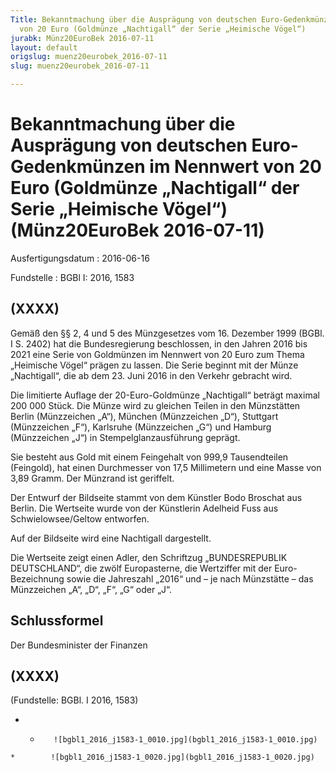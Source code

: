 ```yaml
---
Title: Bekanntmachung über die Ausprägung von deutschen Euro-Gedenkmünzen im Nennwert
  von 20 Euro (Goldmünze „Nachtigall“ der Serie „Heimische Vögel“)
jurabk: Münz20EuroBek 2016-07-11
layout: default
origslug: muenz20eurobek_2016-07-11
slug: muenz20eurobek_2016-07-11

---
```


# Bekanntmachung über die Ausprägung von deutschen Euro-Gedenkmünzen im Nennwert von 20 Euro (Goldmünze „Nachtigall“ der Serie „Heimische Vögel“) (Münz20EuroBek 2016-07-11)

Ausfertigungsdatum
:   2016-06-16

Fundstelle
:   BGBl I: 2016, 1583


## (XXXX)

Gemäß den §§ 2, 4 und 5 des Münzgesetzes vom 16. Dezember 1999 (BGBl.
I S. 2402) hat die Bundesregierung beschlossen, in den Jahren 2016 bis
2021 eine Serie von Goldmünzen im Nennwert von 20 Euro zum Thema
„Heimische Vögel“ prägen zu lassen. Die Serie beginnt mit der Münze
„Nachtigall“, die ab dem 23. Juni 2016 in den Verkehr gebracht wird.

Die limitierte Auflage der 20-Euro-Goldmünze „Nachtigall“ beträgt
maximal 200 000 Stück. Die Münze wird zu gleichen Teilen in den
Münzstätten Berlin (Münzzeichen „A“), München (Münzzeichen „D“),
Stuttgart (Münzzeichen „F“), Karlsruhe (Münzzeichen „G“) und Hamburg
(Münzzeichen „J“) in Stempelglanzausführung geprägt.

Sie besteht aus Gold mit einem Feingehalt von
999,9 Tausendteilen (Feingold), hat einen Durchmesser von 17,5
Millimetern und eine Masse von 3,89 Gramm. Der Münzrand ist geriffelt.

Der Entwurf der Bildseite stammt von dem Künstler Bodo Broschat aus
Berlin. Die Wertseite wurde von der Künstlerin Adelheid Fuss aus
Schwielowsee/Geltow entworfen.

Auf der Bildseite wird eine Nachtigall dargestellt.

Die Wertseite zeigt einen Adler, den Schriftzug „BUNDESREPUBLIK
DEUTSCHLAND“, die zwölf Europasterne, die Wertziffer mit der Euro-
Bezeichnung sowie die Jahreszahl „2016“ und – je nach Münzstätte – das
Münzzeichen „A“, „D“, „F“, „G“ oder „J“.


## Schlussformel

Der Bundesminister der Finanzen


## (XXXX)

(Fundstelle: BGBl. I 2016, 1583)


*    *        ![bgbl1_2016_j1583-1_0010.jpg](bgbl1_2016_j1583-1_0010.jpg)
    *        ![bgbl1_2016_j1583-1_0020.jpg](bgbl1_2016_j1583-1_0020.jpg)



